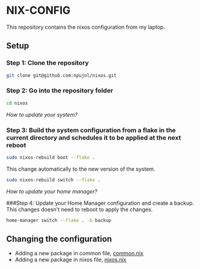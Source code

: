**NIX-CONFIG**
===============

This repository contains the nixos configuration from my laptop.

## Setup

### Step 1: Clone the repository
```bash
git clone git@github.com:npujol/nixos.git
```

### Step 2: Go into the repository folder
```bash
cd nixos
```

_How to update your system?_

### Step 3: Build the system configuration from a flake in the current directory and schedules it to be applied at the next reboot
```bash
sudo nixos-rebuild boot --flake .
```

This change automatically to the new version of the system.
```bash
sudo nixos-rebuild switch --flake .  
```
_How to update your home manager?_

###Step 4: Update your Home Manager configuration and create a backup. This changes doesn't need to reboot to apply the changes.
```bash
home-manager switch --flake . -b backup
```

## Changing the configuration

- Adding a new package in common file, [common.nix](./home/nainai/common.nix)
- Adding a new package in nixos file, [nixos.nix](./home/nainai/nixos.nix)
